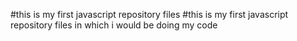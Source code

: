 #this is my first javascript repository files
#this is my first javascript repository files in which i would be doing my code 

